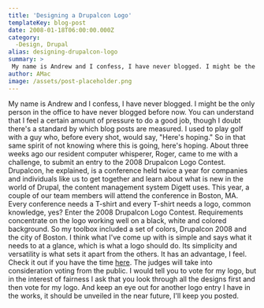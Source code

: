 ```yaml
---
title: 'Designing a Drupalcon Logo'
templateKey: blog-post
date: 2008-01-18T06:00:00.000Z
category: 
  -Design, Drupal
alias: designing-drupalcon-logo
summary: > 
 My name is Andrew and I confess, I have never blogged. I might be the only person in the office to have never blogged before now. You can understand that I feel a certain amount of pressure to do a good job, though I doubt there's a standard by which blog posts are measured.
author: AMac
image: /assets/post-placeholder.png
---
```


My name is Andrew and I confess, I have never blogged. I might be the only person in the office to have never blogged before now. You can understand that I feel a certain amount of pressure to do a good job, though I doubt there's a standard by which blog posts are measured. I used to play golf with a guy who, before every shot, would say, "Here's hoping." So in that same spirit of not knowing where this is going, here's hoping. About three weeks ago our resident computer whisperer, Roger, came to me with a challenge, to submit an entry to the 2008 Drupalcon Logo Contest. Drupalcon, he explained, is a conference held twice a year for companies and individuals like us to get together and learn about what is new in the world of Drupal, the content management system Digett uses. This year, a couple of our team members will attend the conference in Boston, MA. Every conference needs a T-shirt and every T-shirt needs a logo, common knowledge, yes? Enter the 2008 Drupalcon Logo Contest. Requirements concentrate on the logo working well on a black, white and colored background. So my toolbox included a set of colors, Drupalcon 2008 and the city of Boston. I think what I've come up with is simple and says what it needs to at a glance, which is what a logo should do. Its simplicity and versatility is what sets it apart from the others. It has an advantage, I feel. Check it out if you have the time [here](http://boston2008.drupalcon.org/node/345). The judges will take into consideration voting from the public. I would tell you to vote for my logo, but in the interest of fairness I ask that you look through all the designs first and then vote for my logo. And keep an eye out for another logo entry I have in the works, it should be unveiled in the near future, I'll keep you posted.